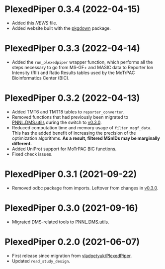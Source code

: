 # PlexedPiper 0.3.4 (2022-04-15)

* Added this *NEWS* file.
* Added website built with the [pkgdown](https://pkgdown.r-lib.org/) package.


# PlexedPiper 0.3.3 (2022-04-14)

* Added the `run_plexedpiper` wrapper function, which performs all the steps necessary to go from MS-GF+ and MASIC data to Reporter Ion Intensity (RII) and Ratio Results tables used by the MoTrPAC Bioinformatics Center (BIC).


# PlexedPiper 0.3.2 (2022-04-13)

* Added TMT6 and TMT18 tables to `reporter_converter`.
* Removed functions that had previously been migrated to [PNNL.DMS.utils](https://github.com/PNNL-Comp-Mass-Spec/PNNL.DMS.utils) during the switch to [v0.3.0](https://github.com/PNNL-Comp-Mass-Spec/PlexedPiper/releases/tag/0.3.0).
* Reduced computation time and memory usage of `filter_msgf_data`. This has the added benefit of increasing the precision of the optimization algorithms. **As a result, filtered MSnIDs may be marginally different.**
* Added UniProt support for MoTrPAC BIC functions.
* Fixed check issues.


# PlexedPiper 0.3.1 (2021-09-22)

* Removed odbc package from imports. Leftover from changes in [v0.3.0](https://github.com/PNNL-Comp-Mass-Spec/PlexedPiper/releases/tag/0.3.0).


# PlexedPiper 0.3.0 (2021-09-16)

* Migrated DMS-related tools to [PNNL.DMS.utils](https://github.com/PNNL-Comp-Mass-Spec/PNNL.DMS.utils).


# PlexedPiper 0.2.0 (2021-06-07)

* First release since migration from [vladpetyuk/PlexedPiper](https://github.com/vladpetyuk/PlexedPiper).
* Updated `read_study_design`.

